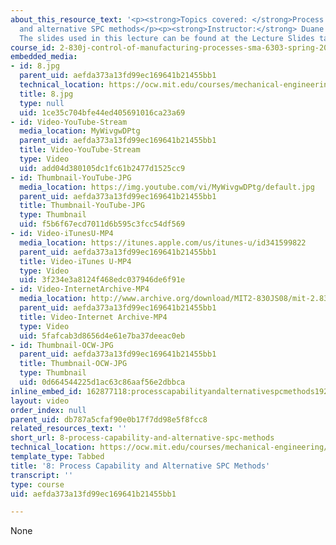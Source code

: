 ```yaml
---
about_this_resource_text: '<p><strong>Topics covered: </strong>Process capability
  and alternative SPC methods</p><p><strong>Instructor:</strong> Duane Boning</p><p><strong>Note:</strong>
  The slides used in this lecture can be found at the Lecture Slides tab</p>'
course_id: 2-830j-control-of-manufacturing-processes-sma-6303-spring-2008
embedded_media:
- id: 8.jpg
  parent_uid: aefda373a13fd99ec169641b21455bb1
  technical_location: https://ocw.mit.edu/courses/mechanical-engineering/2-830j-control-of-manufacturing-processes-sma-6303-spring-2008/lecture-videos/8-process-capability-and-alternative-spc-methods/8.jpg
  title: 8.jpg
  type: null
  uid: 1ce35c704bfe44ed405691016ca23a69
- id: Video-YouTube-Stream
  media_location: MyWivgwDPtg
  parent_uid: aefda373a13fd99ec169641b21455bb1
  title: Video-YouTube-Stream
  type: Video
  uid: add04d380105dc1fc61b2477d1525cc9
- id: Thumbnail-YouTube-JPG
  media_location: https://img.youtube.com/vi/MyWivgwDPtg/default.jpg
  parent_uid: aefda373a13fd99ec169641b21455bb1
  title: Thumbnail-YouTube-JPG
  type: Thumbnail
  uid: f5b6f67ecd7011d6b595c3fcc54df569
- id: Video-iTunesU-MP4
  media_location: https://itunes.apple.com/us/itunes-u/id341599822
  parent_uid: aefda373a13fd99ec169641b21455bb1
  title: Video-iTunes U-MP4
  type: Video
  uid: 3f234e3a8124f468edc037946de6f91e
- id: Video-InternetArchive-MP4
  media_location: http://www.archive.org/download/MIT2-830JS08/mit-2.830-s08-lec08_300k.mp4
  parent_uid: aefda373a13fd99ec169641b21455bb1
  title: Video-Internet Archive-MP4
  type: Video
  uid: 5fafcab3d8656d4e61e7ba37deeac0eb
- id: Thumbnail-OCW-JPG
  parent_uid: aefda373a13fd99ec169641b21455bb1
  title: Thumbnail-OCW-JPG
  type: Thumbnail
  uid: 0d664544225d1ac63c86aaf56e2dbbca
inline_embed_id: 162877118:processcapabilityandalternativespcmethods19229325
layout: video
order_index: null
parent_uid: db787a5cfaf90e0b17f7dd98e5f8fcc8
related_resources_text: ''
short_url: 8-process-capability-and-alternative-spc-methods
technical_location: https://ocw.mit.edu/courses/mechanical-engineering/2-830j-control-of-manufacturing-processes-sma-6303-spring-2008/lecture-videos/8-process-capability-and-alternative-spc-methods
template_type: Tabbed
title: '8: Process Capability and Alternative SPC Methods'
transcript: ''
type: course
uid: aefda373a13fd99ec169641b21455bb1

---
```

None